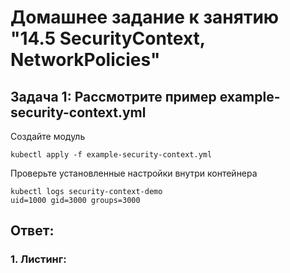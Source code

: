 # Домашнее задание к занятию "14.5 SecurityContext, NetworkPolicies"

## Задача 1: Рассмотрите пример example-security-context.yml

Создайте модуль

```
kubectl apply -f example-security-context.yml
```

Проверьте установленные настройки внутри контейнера

```
kubectl logs security-context-demo
uid=1000 gid=3000 groups=3000
```

## Ответ:

### 1. Листинг:
